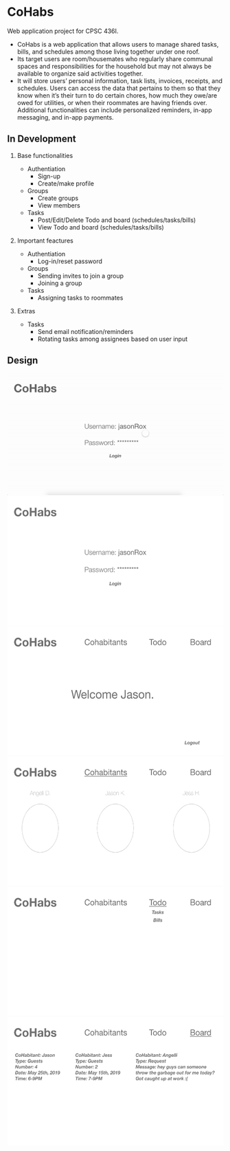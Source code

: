 # CoHabs

Web application project for CPSC 436I.

- CoHabs is a web application that allows users to manage shared tasks, bills, and schedules among those living together under one roof. 
- Its target users are room/housemates who regularly share communal spaces and responsibilities for the household but may not always be available to organize said activities together. 
- It will store users’ personal information, task lists, invoices, receipts, and schedules. Users can access the data that pertains to them so that they know when it’s their turn to do certain chores, how much they owe/are owed for utilities, or when their roommates are having friends over. Additional functionalities can include personalized reminders, in-app messaging, and in-app payments.

## In Development 

1. Base functionalities
   - Authentiation
     - Sign-up
     - Create/make profile
   - Groups
     - Create groups
     - View members
   - Tasks
     - Post/Edit/Delete Todo and board (schedules/tasks/bills)
     - View Todo and board (schedules/tasks/bills)
     
     
2. Important feactures 
   - Authentiation
     - Log-in/reset password
   - Groups
     - Sending invites to join a group
     - Joining a group
   - Tasks
     - Assigning tasks to roommates

3. Extras
   - Tasks
     - Send email notification/reminders
     - Rotating tasks among assignees based on user input 
  
## Design

<img src = "images/prototype.gif">

<img src = "images/Login.png" height="300">
<img src = "images/Home.png" height="300">
<img src = "images/Cohabitants.png" height="300">
<img src = "images/Todo%20Dropdown.png" height="300">
<img src = "images/Board.png" height="300">
